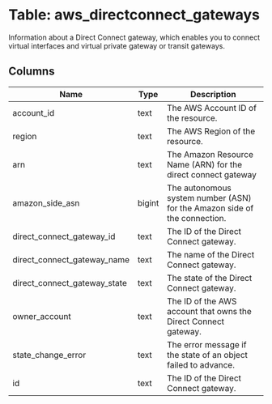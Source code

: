 
# Table: aws_directconnect_gateways
Information about a Direct Connect gateway, which enables you to connect virtual interfaces and virtual private gateway or transit gateways.
## Columns
| Name        | Type           | Description  |
| ------------- | ------------- | -----  |
|account_id|text|The AWS Account ID of the resource.|
|region|text|The AWS Region of the resource.|
|arn|text|The Amazon Resource Name (ARN) for the direct connect gateway|
|amazon_side_asn|bigint|The autonomous system number (ASN) for the Amazon side of the connection.|
|direct_connect_gateway_id|text|The ID of the Direct Connect gateway.|
|direct_connect_gateway_name|text|The name of the Direct Connect gateway.|
|direct_connect_gateway_state|text|The state of the Direct Connect gateway.|
|owner_account|text|The ID of the AWS account that owns the Direct Connect gateway.|
|state_change_error|text|The error message if the state of an object failed to advance.|
|id|text|The ID of the Direct Connect gateway.|
